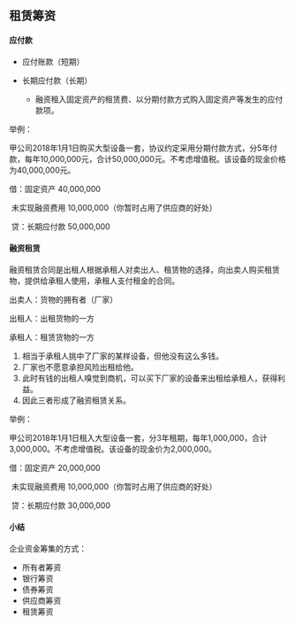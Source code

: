 ## 租赁筹资



#### 应付款

* 应付账款（短期）

* 长期应付款（长期）
  * 融资租入固定资产的租赁费、以分期付款方式购入固定资产等发生的应付款项。



举例：

甲公司2018年1月1日购买大型设备一套，协议约定采用分期付款方式，分5年付款，每年10,000,000元，合计50,000,000元。不考虑增值税。该设备的现金价格为40,000,000元。



借：固定资产	40,000,000

​	   未实现融资费用 10,000,000（你暂时占用了供应商的好处）

​	贷：长期应付款	50,000,000



#### 融资租赁

融资租赁合同是出租人根据承租人对卖出人、租赁物的选择，向出卖人购买租赁物，提供给承租人使用，承租人支付租金的合同。



出卖人：货物的拥有者（厂家）

出租人：出租货物的一方

承租人：租赁货物的一方



1. 相当于承租人挑中了厂家的某样设备，但他没有这么多钱。
2. 厂家也不愿意承担风险出租给他。
3. 此时有钱的出租人嗅觉到商机，可以买下厂家的设备来出租给承租人，获得利益。
4. 因此三者形成了融资租赁关系。



举例：

甲公司2018年1月1日租入大型设备一套，分3年租期，每年1,000,000，合计3,000,000。不考虑增值税。该设备的现金价为2,000,000。



借：固定资产	20,000,000

​	   未实现融资费用 10,000,000（你暂时占用了供应商的好处）

​	贷：长期应付款	30,000,000



#### 小结

企业资金筹集的方式：

* 所有者筹资
* 银行筹资
* 债券筹资
* 供应商筹资
* 租赁筹资






